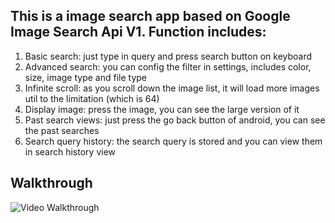 This is a image search app based on Google Image Search Api V1. Function includes:
-----------
1.  Basic search: just type in query and press search button on keyboard
2.  Advanced search: you can config the filter in settings, includes color, size, image type and file type
3.  Infinite scroll: as you scroll down the image list, it will load more images util to the limitation (which is 64)
4.  Display image: press the image, you can see the large version of it
5.  Past search views: just press the go back button of android, you can see the past searches
6.  Search query history: the search query is stored and you can view them in search history view

 Walkthrough
 ---

![Video Walkthrough](imagesearch.gif)
